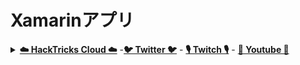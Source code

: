# Xamarinアプリ

<details>

<summary><a href="https://cloud.hacktricks.xyz/pentesting-cloud/pentesting-cloud-methodology"><strong>☁️ HackTricks Cloud ☁️</strong></a> -<a href="https://twitter.com/hacktricks_live"><strong>🐦 Twitter 🐦</strong></a> - <a href="https://www.twitch.tv/hacktricks_live/schedule"><strong>🎙️ Twitch 🎙️</strong></a> - <a href="https://www.youtube.com/@hacktricks_LIVE"><strong>🎥 Youtube 🎥</strong></a></summary>

* **サイバーセキュリティ会社**で働いていますか？ **HackTricksで会社を宣伝**したいですか？または、**最新バージョンのPEASSにアクセスしたり、HackTricksをPDFでダウンロード**したいですか？[**SUBSCRIPTION PLANS**](https://github.com/sponsors/carlospolop)をチェックしてください！
* [**The PEASS Family**](https://opensea.io/collection/the-peass-family)を見つけてください。これは、iOS、Android、およびWindows向けのモダンなアプリを.NETおよびC#フレームワークを使用して作成するための包括的なツールとアドオンへの開発者のアクセスを提供するオープンソースプラットフォームです。

### Xamarin Androidアーキテクチャ

<figure><img src="../.gitbook/assets/image (3) (1) (1) (1) (1).png" alt=""><figcaption></figcaption></figure>

Xamarinは、Android.\*およびJava.\*の名前空間に対する.NETバインディングを提供します。Xamarin。

Androidアプリケーションは、Androidランタイム（ART）仮想マシンをサイドバイサイドで実行するMono実行環境で動作します。

Mono実行環境は、これらの名前空間にManaged Callable Wrappers（MCW）を介して呼び出し、Android Callable Wrappers（ACW）をARTに提供します。

これらの環境は、Linuxカーネルの上で実行され、ユーザーコードにさまざまなAPIを呼び出します。この配置により、開発者は基礎となるシステムにアクセスできます。

### Xamarin iOSプロジェクト

Xamarin.iOSアプリケーションは、Monoランタイム環境で実行され、C# .NETコードをARMアセンブリ言語にコンパイルするために完全なAhead of Time（AOT）コンパイルを使用します。

Objective-Cランタイムと共に実行されます。ランタイム環境はUNIXのようなカーネルの上で実行され、ユーザーコードに対していくつかのAPIを呼び出します。これにより、開発者は基礎となる管理またはネイティブシステムにアクセスできます。

以下の図は、このアーキテクチャを示しています：

<figure><img src="../.gitbook/assets/image (1) (1) (1) (1) (1) (1) (1).png" alt=""><figcaption></figcaption></figure>

### .NetランタイムとMonoフレームワークとは？

**.Netフレームワークは、開発者がアプリケーションを作成するために使用できるアセンブリ、クラス、および名前空間のセット**です。.Netランタイムはコンパイルされたコードを実行し、このプロセスはマネージドコードの実行と呼ばれます。.NETランタイムは、プラットフォームの独立性を確保し、古いフレームワークバージョンと互換性があるいくつかの機能を提供します。

**Monoフレームワーク**は、2005年にLinux（Ximian/SuSe/Novell）向けの.NET Frameworkの実装として開始されました。Microsoftのスポンサーを受け、Xamarinが主導するMonoは、Common Language RuntimeおよびC#のECMA標準に基づく.NETフレームワークのオープンソース実装です。

## Xamarinアプリのリバースエンジニアリング技術

### Xamarinアセンブリの逆コンパイル

逆コンパイルは、コンパイルされたコードからソースコードを生成するプロセスです。メモリに現在存在するアセンブリと実行可能ファイルに関する情報を入手するために、Windowsは非常に便利です。

モジュールウィンドウを開くには、デバッグ > ウィンドウ > モジュールを選択します。逆コンパイルが必要なモジュールを検出したら、右クリックして「ソースをシンボルファイルに逆コンパイル」を選択します。この操作により、ソースコードが含まれるシンボルファイルが作成され、それによってソースコードから直接サードパーティのコードに入ることができます。

**Visual Studio**は、シンボルがなくてもマネージドコードを逆コンパイルし、コードを表示したり、変数を検査したり、ブレークポイントを設定したりすることができます。ソースコードをディスクに抽出するには、埋め込まれたソースを持つモジュールで右クリックし、「埋め込まれたソースを抽出」をクリックします。これにより、ソースファイルがその他のフォルダにエクスポートされ、さらなる分析が可能になります。

### XamarinアプリのJITとAOTコンパイル

これらは、C#ベースのXamarinコードをアプリケーションにコンパイルするための2つのオプション、つまり**Just in timeコンパイルとahead of timeコンパイル**です。コンパイルの方法によって、アプリケーションコードがapkまたはipaファイル内でどのように出荷されるかが影響を受けます。以下で詳しく見てみましょう：

\- **Android**：Xamarinでは、**AndroidのJITとAOTフラグの両方を使用してコンパイル**することができます。ハイブリッドAOTモードを使用して最も高速な実行を得る方法もあります。ただし、フルAOTモードはエンタープライズライセンスのみで利用可能です。

\- **iOS**：iOSの場合、**ahead-of-timeコンパイル**のオプションは1つだけです。これは、Appleのポリシーにより、デバイス上で動的に生成されたコードの実行が禁止されているためです。

{% hint style="info" %}
フルAOTコンパイルされたアプリケーションに遭遇し、開発者がビルドサイズを減らすためにILアセンブリファイルを削除した場合、リバースエンジニアリングにはlibフォルダの.dll.soファイルまたは`libmonodroid_bundle_app.so`ファイルからdllファイルを抽出する追加の手順が必要です。ハイブリッドAOTコンパイルされたアプリで、ILファイルがアプリバンドルにまだ保持されている場合、それを使用してアプリケーションをリバースエンジニアリングすることができます。
{% endhint %}
## APK/IPAからdllファイルを取得する

単にapk/ipaファイルを解凍し、assembliesディレクトリの下に存在するすべてのファイルをコピーします。

<figure><img src="../.gitbook/assets/image (2) (1) (1) (1) (1) (1).png" alt=""><figcaption></figcaption></figure>

AndroidのAPKの場合、これらのdllファイルは圧縮されており、直接脱コンパイルに使用することはできません。幸いなことに、[XamAsmUnZ](https://github.com/cihansol/XamAsmUnZ)や[xamarin-decompress](https://github.com/NickstaDB/xamarin-decompress)などのツールを使用してこれらのdllファイルを解凍することができます。
```
python3 xamarin-decompress.py -o /path/to/decompressed/apk
```
`dll` ファイルの代わりに、アセンブリディレクトリに `assemblies.blob` と `assemblies.manifest` が表示されることがあります。これは Xamarin AssemblyStore であり、Android アプリケーションに dll をパックするための現在の推奨方法です。`assemblies.manifest` は、バイナリファイル `assemblies.blob` の内容を記述したテキストファイルです。これらを展開するには、[pyxamstore](https://github.com/jakev/pyxamstore) を使用する必要があります。
```
pyxamstore unpack -d /path/to/decompressed/apk/assemblies/
```
iOSの場合、IPAファイル内の**dllファイルは直接デコンパイラに読み込むことができます**（何も解凍する必要はありません）。

**dllファイルをデコンパイルすると、ほとんどのアプリケーションコードが見つかります。**また、Xamarinフレームワークベースのアプリは、iOSやAndroidなどのすべてのプラットフォームのビルドに共通のコードの90％を含んでいます。

<figure><img src="../.gitbook/assets/image (3) (1) (1) (1) (1) (1).png" alt=""><figcaption></figcaption></figure>

上記のスクリーンショットは、apkに存在したdllファイルのリストです。これがXamarinアプリであることが確認できます。`Xamarin.Essentails.dll`や`Mono.Security.dll`など、アプリの実行に必要なアプリ固有のdllファイルとライブラリファイルが含まれています。

{% hint style="success" %}
最後に、[**これらの推奨ツール**](../reversing/reversing-tools-basic-methods/#net-decompiler)を使用して、DLLから**C#コード**にアクセスできます。
{% endhint %}

## 動的解析

アプリケーションにSSLピニングが設定されているかどうかを確認してください。設定されていない場合、システムとしてのBurpを使用して、CAを介してリクエストを傍受することができます。ここでは、JavaまたはObjCランタイムを使用したFridaは機能しませんが、幸いなことに、メソッドにフックするために使用できるツールがあります。

[**Fridax**](https://github.com/NorthwaveSecurity/fridax)は、Xamarinアプリ内の.NETバイナリをランタイムで簡単に変更することができます。静的解析を使用して、アプリ内に存在するさまざまなメソッドを特定し、Fridaxを使用して後で動的解析のためにフックすることができます。以下は、ルート検出やSSLピニングのバイパスに役立ついくつかのFridaスクリプトです：

* [**xamarin-antiroot**](https://codeshare.frida.re/@Gand3lf/xamarin-antiroot/)
* [**xamarin-root-detect-bypass**](https://codeshare.frida.re/@nuschpl/xamarin-root-detect-bypass/)
* [**Frida-xamarin-unpin**](https://github.com/GoSecure/frida-xamarin-unpin)

## 参考文献

* [https://www.appknox.com/security/xamarin-reverse-engineering-a-guide-for-penetration-testers](https://www.appknox.com/security/xamarin-reverse-engineering-a-guide-for-penetration-testers)
* [https://thecobraden.com/posts/unpacking\_xamarin\_assembly\_stores/](https://thecobraden.com/posts/unpacking\_xamarin\_assembly\_stores/)

<details>

<summary><a href="https://cloud.hacktricks.xyz/pentesting-cloud/pentesting-cloud-methodology"><strong>☁️ HackTricks Cloud ☁️</strong></a> -<a href="https://twitter.com/hacktricks_live"><strong>🐦 Twitter 🐦</strong></a> - <a href="https://www.twitch.tv/hacktricks_live/schedule"><strong>🎙️ Twitch 🎙️</strong></a> - <a href="https://www.youtube.com/@hacktricks_LIVE"><strong>🎥 Youtube 🎥</strong></a></summary>

* **サイバーセキュリティ企業で働いていますか？** HackTricksで**会社を宣伝**したいですか？または、**最新バージョンのPEASSを入手**したいですか？または、HackTricksを**PDFでダウンロード**したいですか？[**SUBSCRIPTION PLANS**](https://github.com/sponsors/carlospolop)をチェックしてください！
* [**The PEASS Family**](https://opensea.io/collection/the-peass-family)を発見しましょう。独占的な[**NFT**](https://opensea.io/collection/the-peass-family)のコレクションです。
* [**公式のPEASS＆HackTricksグッズ**](https://peass.creator-spring.com)を手に入れましょう。
* [**💬**](https://emojipedia.org/speech-balloon/) [**Discordグループ**](https://discord.gg/hRep4RUj7f)または[**Telegramグループ**](https://t.me/peass)に参加するか、**Twitter** [**🐦**](https://github.com/carlospolop/hacktricks/tree/7af18b62b3bdc423e11444677a6a73d4043511e9/\[https:/emojipedia.org/bird/README.md)[**@carlospolopm**](https://twitter.com/hacktricks\_live)**をフォローしてください。**
* **ハッキングのトリックを共有するには、PRを** [**hacktricks repo**](https://github.com/carlospolop/hacktricks) **と** [**hacktricks-cloud repo**](https://github.com/carlospolop/hacktricks-cloud) **に提出してください。**

</details>
